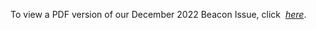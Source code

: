 
To view a PDF version of our December 2022 Beacon Issue, click&nbsp;
[*here*](https://drive.google.com/file/d/1cHGaaoElIa0z71f3wLDvvSJqewSXSQOE/view?usp=sharing).
